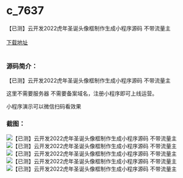 # c_7637
【已测】云开发2022虎年圣诞头像框制作生成小程序源码 不带流量主
<br/></br>
[下载地址](https://www.uuid2.com/7637.html "下载地址")
<br/></br>
<h3>源码简介：</h3>
<p>【已测】云开发2022虎年圣诞头像框制作生成小程序源码 不带流量主<p>
<p>这里不需要服务器 不需要备案域名，注册小程序即可上线运营。<p>
<p>小程序演示可以微信扫码看效果<p>
<h3>截图：</h3>
<img src="https://www.uuid2.com/wp-content/uploads/img/pro/20211229/16407487645283.jpg" alt="【已测】云开发2022虎年圣诞头像框制作生成小程序源码 不带流量主"><img src="https://www.uuid2.com/wp-content/uploads/img/pro/20211229/16407487649493.jpg" alt="【已测】云开发2022虎年圣诞头像框制作生成小程序源码 不带流量主"><img src="https://www.uuid2.com/wp-content/uploads/img/pro/20211229/16407487658384.jpg" alt="【已测】云开发2022虎年圣诞头像框制作生成小程序源码 不带流量主"><img src="https://www.uuid2.com/wp-content/uploads/img/pro/20211229/16407487654651.jpg" alt="【已测】云开发2022虎年圣诞头像框制作生成小程序源码 不带流量主"><img src="https://www.uuid2.com/wp-content/uploads/img/uimage/97061640748825.jpg" alt="【已测】云开发2022虎年圣诞头像框制作生成小程序源码 不带流量主">
